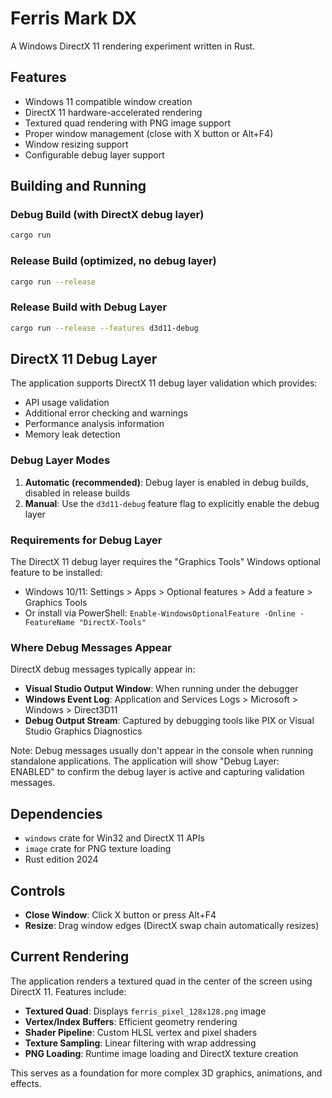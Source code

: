 # Ferris Mark DX

A Windows DirectX 11 rendering experiment written in Rust.

## Features

- Windows 11 compatible window creation
- DirectX 11 hardware-accelerated rendering
- Textured quad rendering with PNG image support
- Proper window management (close with X button or Alt+F4)
- Window resizing support
- Configurable debug layer support

## Building and Running

### Debug Build (with DirectX debug layer)
```bash
cargo run
```

### Release Build (optimized, no debug layer)
```bash
cargo run --release
```

### Release Build with Debug Layer
```bash
cargo run --release --features d3d11-debug
```

## DirectX 11 Debug Layer

The application supports DirectX 11 debug layer validation which provides:
- API usage validation
- Additional error checking and warnings
- Performance analysis information
- Memory leak detection

### Debug Layer Modes

1. **Automatic (recommended)**: Debug layer is enabled in debug builds, disabled in release builds
2. **Manual**: Use the `d3d11-debug` feature flag to explicitly enable the debug layer

### Requirements for Debug Layer

The DirectX 11 debug layer requires the "Graphics Tools" Windows optional feature to be installed:
- Windows 10/11: Settings > Apps > Optional features > Add a feature > Graphics Tools
- Or install via PowerShell: `Enable-WindowsOptionalFeature -Online -FeatureName "DirectX-Tools"`

### Where Debug Messages Appear

DirectX debug messages typically appear in:
- **Visual Studio Output Window**: When running under the debugger
- **Windows Event Log**: Application and Services Logs > Microsoft > Windows > Direct3D11
- **Debug Output Stream**: Captured by debugging tools like PIX or Visual Studio Graphics Diagnostics

Note: Debug messages usually don't appear in the console when running standalone applications. The application will show "Debug Layer: ENABLED" to confirm the debug layer is active and capturing validation messages.

## Dependencies

- `windows` crate for Win32 and DirectX 11 APIs
- `image` crate for PNG texture loading
- Rust edition 2024

## Controls

- **Close Window**: Click X button or press Alt+F4
- **Resize**: Drag window edges (DirectX swap chain automatically resizes)

## Current Rendering

The application renders a textured quad in the center of the screen using DirectX 11. Features include:

- **Textured Quad**: Displays `ferris_pixel_128x128.png` image
- **Vertex/Index Buffers**: Efficient geometry rendering
- **Shader Pipeline**: Custom HLSL vertex and pixel shaders
- **Texture Sampling**: Linear filtering with wrap addressing
- **PNG Loading**: Runtime image loading and DirectX texture creation

This serves as a foundation for more complex 3D graphics, animations, and effects.